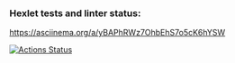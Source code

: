 ### Hexlet tests and linter status:
 https://asciinema.org/a/yBAPhRWz7OhbEhS7o5cK6hYSW

[![Actions Status](https://github.com/MarfaNikitina/python-project-lvl2/workflows/hexlet-check/badge.svg)](https://github.com/MarfaNikitina/python-project-lvl2/actions)